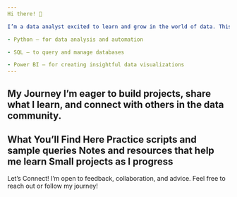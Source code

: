```yaml
---
Hi there! 👋

I’m a data analyst excited to learn and grow in the world of data. This is my personal space to explore and practice skills in:

- Python — for data analysis and automation

- SQL — to query and manage databases

- Power BI — for creating insightful data visualizations
---
```

My Journey
I’m eager to build projects, share what I learn, and connect with others in the data community.
---
What You’ll Find Here
Practice scripts and sample queries
Notes and resources that help me learn
Small projects as I progress
---
Let’s Connect!
I’m open to feedback, collaboration, and advice. Feel free to reach out or follow my journey!
